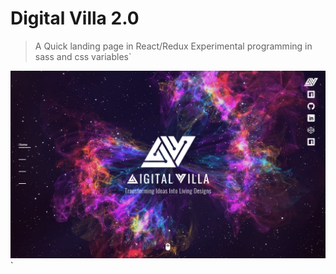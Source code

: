 # Digital Villa 2.0
> A Quick landing page in React/Redux
> Experimental programming in sass and css variables`

![](screenshot.png)
`